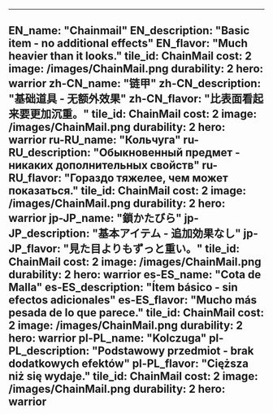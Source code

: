 ---

EN_name: "Chainmail"
EN_description: "Basic item - no additional effects"
EN_flavor: "Much heavier than it looks."
tile_id: ChainMail
cost: 2
image: /images/ChainMail.png
durability: 2
hero: warrior
zh-CN_name: "链甲"
zh-CN_description: "基础道具 - 无额外效果"
zh-CN_flavor: "比表面看起来要更加沉重。"
tile_id: ChainMail
cost: 2
image: /images/ChainMail.png
durability: 2
hero: warrior
ru-RU_name: "Кольчуга"
ru-RU_description: "Обыкновенный предмет - никаких дополнительных свойств"
ru-RU_flavor: "Гораздо тяжелее, чем может показаться."
tile_id: ChainMail
cost: 2
image: /images/ChainMail.png
durability: 2
hero: warrior
jp-JP_name: "鎖かたびら"
jp-JP_description: "基本アイテム - 追加効果なし"
jp-JP_flavor: "見た目よりもずっと重い。"
tile_id: ChainMail
cost: 2
image: /images/ChainMail.png
durability: 2
hero: warrior
es-ES_name: "Cota de Malla"
es-ES_description: "Ítem básico - sin efectos adicionales"
es-ES_flavor: "Mucho más pesada de lo que parece."
tile_id: ChainMail
cost: 2
image: /images/ChainMail.png
durability: 2
hero: warrior
pl-PL_name: "Kolczuga"
pl-PL_description: "Podstawowy przedmiot - brak dodatkowych efektów"
pl-PL_flavor: "Cięższa niż się wydaje."
tile_id: ChainMail
cost: 2
image: /images/ChainMail.png
durability: 2
hero: warrior
---